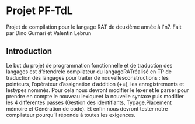 # Projet PF-TdL

Projet de compilation pour le langage RAT de deuxième année à l'n7.
Fait par Dino Gurnari et Valentin Lebrun

## Introduction

Le but du projet de programmation fonctionnelle et de traduction des langages est d’étendrele compilateur du langageRATréalisé en TP de traduction des langages pour traiter de nouvellesconstructions : les pointeurs, l’opérateur d’assignation d’addition (+=), les enregistrements et lestypes nommés.
Pour cela nous devront modifier le lexer et le parser pour prendre en compte le nouveau lexiqueet la nouvelle syntaxe puis modifier les 4 différentes passes (Gestion des identifiants, Typage,Placement mémoire et Génération de code). Et enfin nous devront tester notre compilateur pourqu’il réponde à toutes les exigences.
